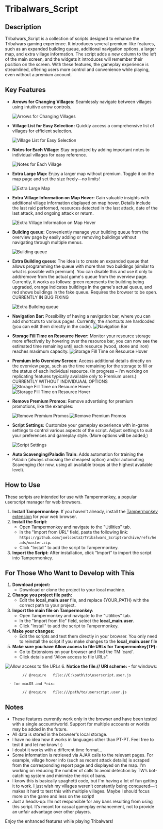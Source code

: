 # Tribalwars_Script

## Description

Tribalwars_Script is a collection of scripts designed to enhance the Tribalwars gaming experience. It introduces several premium-like features, such as an expanded building queue, additional navigation options, a larger map, and extra village information. The script adds a new column to the left of the main screen, and the widgets it introduces will remember their position on the screen. With these features, the gameplay experience is streamlined, offering users more control and convenience while playing, even without a premium account.

## Key Features

- **Arrows for Changing Villages:** Seamlessly navigate between villages using intuitive arrow controls.
  
  ![Arrows for Changing Villages](img/navigationArrows.png)

- **Village List for Easy Selection:** Quickly access a comprehensive list of villages for efficient selection.
  
  ![Village List for Easy Selection](img/villageList.png)

- **Notes for Each Village:** Stay organized by adding important notes to individual villages for easy reference.
  
  ![Notes for Each Village](img/notepad.png)

- **Extra Large Map:** Enjoy a larger map without premium. Toggle it on the map page and set the size freely—no limits!
  
  ![Extra Large Map](img/largeMap.png)

- **Extra Village Information on Map Hover:** Gain valuable insights with additional village information displayed on map hover. Details include the last raid performed, resources detected in the last attack, date of the last attack, and ongoing attack or return.
  
  ![Extra Village Information on Map Hover](img/mapVillageHoverExtraInfo.png)

- **Building queue:** Conveniently manage your building queue from the overview page by easily adding or removing buildings without navigating through multiple menus.
  
  ![Building queue](img/extraBuildQueue0.png)

- **Extra Building queue:** The idea is to create an expanded queue that allows programming the queue with more than two buildings (similar to what is possible with premium). You can disable this and use it only to add/remove from the actual game's queue from the overview page.
Currently, it works as follows: green represents the building being upgraded, orange indicates buildings in the game's actual queue, and red shows buildings in the fake queue. Requires the browser to be open. CURRENTLY IN BUG FIXING
  
  ![Extra Building queue](img/extraBuildQueue2.png)

- **Navigation Bar:** Possibility of having a navigation bar, where you can add shortcuts to various pages. Currently, the shortcuts are hardcoded (you can edit them directly in the code).
  ![Navigation Bar](img/navigationBar.png)

- **Storage Fill Time on Resource Hover:** Monitor your resource storage more effectively by hovering over the resource bar, you can now see the estimated time remaining until each resource (wood, stone and iron) reaches maximum capacity. 
  ![Storage Fill Time on Resource Hover](img/ressourceFullHover.png)

- **Premium info Overview Screen:** Access additional details directly on the overview page, such as the time remaining for the storage to fill or the status of each individual resource. (In progress – i'm working on replicating features typically available only to Premium users.) CURRENTLY WITHOUT INDIVIDUAAL OPTIONS
  ![Storage Fill Time on Resource Hover](img/overviewExtraInfo.png)
  ![Storage Fill Time on Resource Hover](img/overviewExtraInfo2.png)

- **Remove Premium Promos:** Remove advertising for premium promotions, like the examples:
  
  ![Remove Premium Promos](img/premium_promo.png)
  ![Remove Premium Promos](img/premium_promo2.png)

- **Script Settings:** Customize your gameplay experience with in-game settings to control various aspects of the script. Adjust settings to suit your preferences and gameplay style. (More options will be added;)
  
  ![Script Settings](img/scriptSettings.png)

- **Auto Scavenging/Paladin Train:** Adds automation for training the Paladin (always choosing the cheapest option) and/or automating Scavenging (for now, using all available troops at the highest available level).

## How to Use

These scripts are intended for use with Tampermonkey, a popular userscript manager for web browsers.

1. **Install Tampermonkey:** If you haven't already, install the [Tampermonkey extension](https://www.tampermonkey.net/) for your web browser.
2. **Install the Script:**
   - Open Tampermonkey and navigate to the "Utilities" tab.
   - In the "Import from URL" field, paste the following link: `https://github.com/joelcosta2/Tribalwars_Script/archive/refs/heads/master.zip`.
   - Click "Install" to add the script to Tampermonkey.
3. **Import the Script:** After installation, click "Import" to import the script into Tampermonkey.

## For Those Who Want to Develop with This
1. **Download project:**
   - Download or clone the project to your local machine.
2. **Change you project file path:**
   - Edit the **local_main.user** file, and replace {YOUR_PATH} with the correct path to your project.
3. **Import the main file on Tampermonkey:**
   - Open Tampermonkey and navigate to the "Utilities" tab.
   - In the "Import from file" field, select the **local_main.user**.
   - Click "Install" to add the script to Tampermonkey.
4. **Make your changes:**
   - Edit the scripts and test them directly in your browser. You only need to reinstall the script if you make changes to the **local_main.user** file
5. **Make sure you have Allow access to file URLs for Tampermonkey(TP):**
   - Go to Extensions on your browser and find the TM 'card'.
   - Click details and "Allow access to file URLs".
   
  ![Allow access to file URLs](img/dkhgl.png)
6. **Notice the file:// URI scheme:**
      - for windows:

            // @require   file://C:\path\to\userscript.user.js

      - for macOS and *nix:

            // @require   file:///path/to/userscript.user.js

## Notes

- These features currently work only in the browser and have been tested with a single account/world. Support for multiple accounts or worlds may be added in the future.
- All data is stored in the browser's local storage.
- I have no idea how it works in languages other than PT-PT. Feel free to test it and let me know! :)
- I doubt it works with a different time format...
- Some information is retrieved via AJAX calls to the relevant pages. For example, village hover info (such as recent attack details) is scraped from the corresponding report page and displayed on the map. I'm working on reducing the number of calls to avoid detection by TW’s bot-catching system and minimize the risk of bans.
- I know this is basically spaghetti code, but I'm having a lot of fun getting it to work. I just wish my villages weren’t constantly being conquered—it makes it hard to test this with multiple villages. Maybe I should focus more on the game and less on the script!
- Just a heads-up: I’m not responsible for any bans resulting from using this script. It’s meant for casual gameplay enhancement, not to provide an unfair advantage over other players.

Enjoy the enhanced features while playing Tribalwars!
